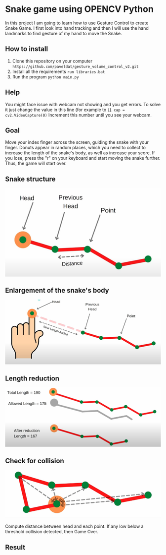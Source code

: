 # Snake game using OPENCV Python
In this project I am going to learn how to use Gesture Control to create Snake Game. 
I first look into hand tracking and then I will use the hand landmarks to find gesture of my hand to move the Snake.

## How to install
1. Clone this repository on your computer
`https://github.com/paveldat/gesture_volume_control_v2.git`
2. Install all the requirements
`run libraries.bat`
3. Run the program
`python main.py`

## Help
You might face issue with webcam not showing and you get errors.
To solve it just change the value in this line (for example to `1`).
`cap = cv2.VideoCapture(0)`
Increment this number until you see your webcam.

## Goal
Move your index finger across the screen, guiding the snake with your finger.
Donuts appear in random places, which you need to collect to increase the length of the snake's body, as well as increase your score.
If you lose, press the "r" on your keyboard and start moving the snake further. Thus, the game will start over.

## Snake structure

<img src="https://github.com/paveldat/snake_game/blob/main/img/snake.png">

## Enlargement of the snake's body

<img src="https://github.com/paveldat/snake_game/blob/main/img/new_length.png">

## Length reduction

<img src="https://github.com/paveldat/snake_game/blob/main/img/length_reduction.png">

## Check for collision

<img src="https://github.com/paveldat/snake_game/blob/main/img/collision.png">

Compute distance between head and each point.
If any low below a threshold collision detected, then Game Over.

## Result

